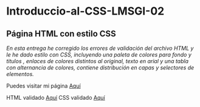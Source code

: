 # Introduccio-al-CSS-LMSGI-02
## Página HTML con estilo CSS 


_En esta entrega he corregido los errores de validación del archivo HTML y le he dado estilo con CSS, incluyendo una paleta de colores para fondo y titulos , enlaces de colores distintos al original, texto en arial y una tabla con alternancia de colores, contiene distribución en capas y selectores de elementos._

Puedes visitar mi página [Aquí](https://rawgit.com/Juancarlos407/Introduccio-al-CSS-LMSGI-02/master/Index.html)

HTML validado [Aquí](https://validator.w3.org/nu/?doc=https%3A%2F%2Frawgit.com%2FJuancarlos407%2FIntroduccio-al-CSS-LMSGI-02%2Fmaster%2FIndex.html)
CSS validado [Aquí](https://jigsaw.w3.org/css-validator/validator?uri=https%3A%2F%2Frawgit.com%2FJuancarlos407%2FIntroduccio-al-CSS-LMSGI-02%2Fmaster%2FIndex.html&profile=css3&usermedium=all&warning=1&vextwarning=&lang=es)
